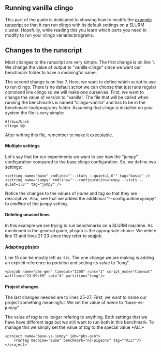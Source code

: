 ## Running vanilla clingo
This part of the guide is dedicated to showing how to modify the [example runscript](https://github.com/potassco/benchmark-tool/blob/master/runscripts/runscript-example.xml) so that it can run clingo with its default settings on a SLURM cluster. Hopefully, while reading this you learn which parts you need to modify to run your clingo variants/programs.

## Changes to the runscript
Most changes to the runscript are very simple. The first change is on line 1. We change the value of *output* to "vanilla-clingo" since we want our benchmark folder to have a meaningful name.

The second change is on line 7. Here, we want to define which script to use to run clingo. There is no default script we can choose that just runs regular command line clingo so we will make one ourselves. First, we want to change the value of *version* to "vanilla". The file that will be called when running the benchmarks is named "clingo-vanilla" and has to be in the benchmark-tool/programs folder. Assuming that clingo is installed on your system the file is very simple:
```
#!/bin/bash
clingo $@
```
After writing this file, remember to make it executable.

#### Multiple settings
Let's say that for our experiments we want to see how the "jumpy" configuration compared to the base clingo configuration. So, we define two settings:
```
<setting name="base" cmdline="'--stats --quiet=1,0'" tag="basic" />
<setting name="jumpy" cmdline="'--configuration=jumpy --stats --quiet=1,0'" tag="jumpy" />
```
Notice the changes to the values of *name* and *tag* so that they are descriptive. Also, see that we added the additional "--configuration=jumpy" to  *cmdline* of the jumpy setting.

#### Deleting unused lines
In this example we are trying to run benchmarks on a SLURM machine. As mentioned in the general guide, pbsjob is the appropriate choice. We delete line 13 and lines 21-23 since they refer to seqjob.

#### Adapting pbsjob
Line 15  can be mostly left as it is. The one change we are making is adding an explicit reference to *partition* and setting its value to "long".
```
<pbsjob name="pbs-gen" timeout="1200" runs="1" script_mode="timeout" walltime="23:59:59" cpt="4" partition="long"/>
```

#### Project changes
The last changes needed are to lines 25-27. First, we want to name our project something meaningful. We set the value of *name* to "base-vs-jumpy"

The value of *tag* is no longer refering to anything. Both settings that we have have different tags but we still want to run both in this benchmark. To manage this we simply set the value of *tag* to the special value \*ALL\*
```
<project name="base-vs-jumpy" job="pbs-gen">
	<runtag machine="zuse" benchmark="no-pigeons" tag="*ALL*"/>
</project>
```